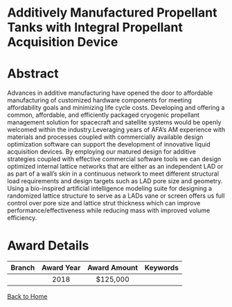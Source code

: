 
Additively Manufactured Propellant Tanks with Integral Propellant Acquisition Device
====================================================================================

# Abstract


Advances in additive manufacturing have opened the door to affordable manufacturing of customized hardware components for meeting affordability goals and minimizing life cycle costs. Developing and offering a common, affordable, and efficiently packaged cryogenic propellant management solution for spacecraft and satellite systems would be openly welcomed within the industry.Leveraging years of AFA’s AM experience with materials and processes coupled with commercially available design optimization software can support the development of innovative liquid acquisition devices. By employing our matured design for additive strategies coupled with effective commercial software tools we can design optimized internal lattice networks that are either as an independent LAD or as part of a wall’s skin in a continuous network to meet different structural load requirements and design targets such as LAD pore size and geometry. Using a bio-inspired artificial intelligence modeling suite for designing a randomized lattice structure to serve as a LADs vane or screen offers us full control over pore size and lattice strut thickness which can improve performance/effectiveness while reducing mass with improved volume efficiency.  

# Award Details

|Branch|Award Year|Award Amount|Keywords|
| :---: | :---: | :---: | :---: |
||2018|$125,000||
  
  


[Back to Home](https://github.com/chrischow/dod_sbir_awards/JT/#423)